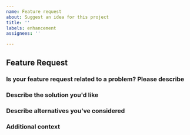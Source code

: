 ```yaml
---
name: Feature request
about: Suggest an idea for this project
title: ''
labels: enhancement
assignees: ''

---
```


## Feature Request
### Is your feature request related to a problem? Please describe
<!--- A clear and concise description of what the problem is. Ex. I'm always frustrated when [...] -->
<!--- Put your text below this line -->

<!--- Put your text above this line -->

### Describe the solution you'd like
<!--- Put your text below this line -->

<!--- Put your text above this line -->

### Describe alternatives you've considered
<!--- Put your text below this line -->

<!--- Put your text above this line -->

### Additional context
<!--- Add any other context or screenshots about the feature request here. -->
<!--- Put your text/screenshots below this line -->

<!--- Put your text/screenshots above this line -->
